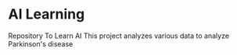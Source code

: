 # AI Learning
Repository To Learn AI 
This project analyzes various data to analyze Parkinson's disease
